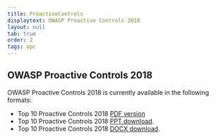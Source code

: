 ```yaml
---
title: ProactiveControls
displaytext: OWASP Proactive Controls 2018
layout: null
tab: true
order: 2
tags: opc
---
```



## OWASP Proactive Controls 2018

OWASP Proactive Controls 2018 is currently available in the following formats:
  - Top 10 Proactive Controls 2018 [PDF version](https://github.com/OWASP/www-project-proactive-controls/blob/master/2018/OWASP_Top_10_Proactive_Controls_V3.pdf)
  - Top 10 Proactive Controls 2018 [PPT download](https://github.com/OWASP/www-project-proactive-controls/blob/master/2018/OWASP_Top_Ten_Proactive_Controls_v3.pptx).
  - Top 10 Proactive Controls 2018 [DOCX download](https://github.com/OWASP/www-project-proactive-controls/blob/master/2018/OWASP_Top_10_Proactive_Controls_V3.docx).

